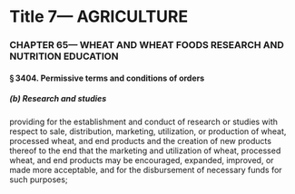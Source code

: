 
# Title 7— AGRICULTURE
### CHAPTER 65— WHEAT AND WHEAT FOODS RESEARCH AND NUTRITION EDUCATION
#### § 3404. Permissive terms and conditions of orders
##### (b) Research and studies

providing for the establishment and conduct of research or studies with respect to sale, distribution, marketing, utilization, or production of wheat, processed wheat, and end products and the creation of new products thereof to the end that the marketing and utilization of wheat, processed wheat, and end products may be encouraged, expanded, improved, or made more acceptable, and for the disbursement of necessary funds for such purposes;
